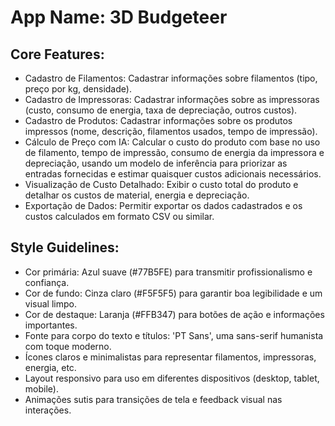 # **App Name**: 3D Budgeteer

## Core Features:

- Cadastro de Filamentos: Cadastrar informações sobre filamentos (tipo, preço por kg, densidade).
- Cadastro de Impressoras: Cadastrar informações sobre as impressoras (custo, consumo de energia, taxa de depreciação, outros custos).
- Cadastro de Produtos: Cadastrar informações sobre os produtos impressos (nome, descrição, filamentos usados, tempo de impressão).
- Cálculo de Preço com IA: Calcular o custo do produto com base no uso de filamento, tempo de impressão, consumo de energia da impressora e depreciação, usando um modelo de inferência para priorizar as entradas fornecidas e estimar quaisquer custos adicionais necessários.
- Visualização de Custo Detalhado: Exibir o custo total do produto e detalhar os custos de material, energia e depreciação.
- Exportação de Dados: Permitir exportar os dados cadastrados e os custos calculados em formato CSV ou similar.

## Style Guidelines:

- Cor primária: Azul suave (#77B5FE) para transmitir profissionalismo e confiança.
- Cor de fundo: Cinza claro (#F5F5F5) para garantir boa legibilidade e um visual limpo.
- Cor de destaque: Laranja (#FFB347) para botões de ação e informações importantes.
- Fonte para corpo do texto e títulos: 'PT Sans', uma sans-serif humanista com toque moderno.
- Ícones claros e minimalistas para representar filamentos, impressoras, energia, etc.
- Layout responsivo para uso em diferentes dispositivos (desktop, tablet, mobile).
- Animações sutis para transições de tela e feedback visual nas interações.